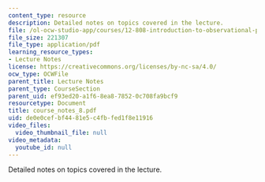 ```yaml
---
content_type: resource
description: Detailed notes on topics covered in the lecture.
file: /ol-ocw-studio-app/courses/12-808-introduction-to-observational-physical-oceanography-fall-2004/de0e0cefbf4481e5c4fbfed1f8e11916_course_notes_8.pdf
file_size: 221307
file_type: application/pdf
learning_resource_types:
- Lecture Notes
license: https://creativecommons.org/licenses/by-nc-sa/4.0/
ocw_type: OCWFile
parent_title: Lecture Notes
parent_type: CourseSection
parent_uid: ef93ed20-a1f6-8ea8-7852-0c708fa9bcf9
resourcetype: Document
title: course_notes_8.pdf
uid: de0e0cef-bf44-81e5-c4fb-fed1f8e11916
video_files:
  video_thumbnail_file: null
video_metadata:
  youtube_id: null
---
```

Detailed notes on topics covered in the lecture.
